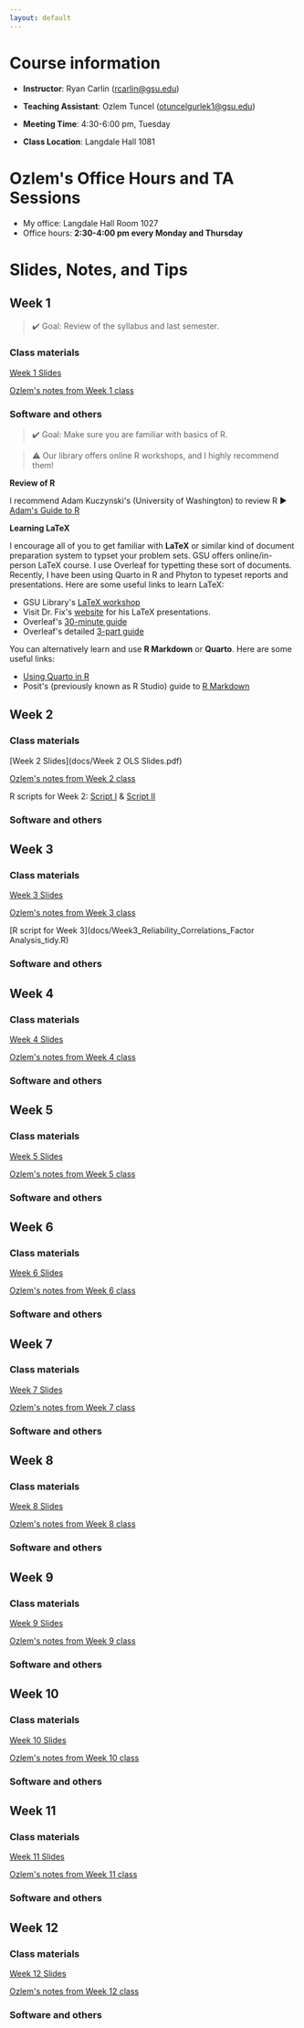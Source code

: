 ```yaml
---
layout: default
---
```


# Course information

- **Instructor**: Ryan Carlin (<rcarlin@gsu.edu>)

- **Teaching Assistant**: Ozlem Tuncel (<otuncelgurlek1@gsu.edu>)

- **Meeting Time**: 4:30-6:00 pm, Tuesday

- **Class Location**: Langdale Hall 1081

# Ozlem's Office Hours and TA Sessions
- My office: Langdale Hall Room 1027
- Office hours: **2:30-4:00 pm every Monday and Thursday**

# Slides, Notes, and Tips

## Week 1
> ✔️ Goal: Review of the syllabus and last semester.

### Class materials 
[Week 1 Slides](docs/01Matrix.pdf)

[Ozlem's notes from Week 1 class](docs/week1.md)

### Software and others
> ✔️ Goal: Make sure you are familiar with basics of R.

> ⚠️ Our library offers online R workshops, and I highly recommend them! 

**Review of R**

I recommend Adam Kuczynski's (University of Washington) to review R ▶️ [Adam's Guide to R](https://adamkucz.github.io/psych548/)

**Learning LaTeX**

I encourage all of you to get familiar with **LaTeX** or similar kind of document preparation system to typset your problem sets. GSU offers online/in-person LaTeX course. I use Overleaf for typetting these sort of documents. Recently, I have been using Quarto in R and Phyton to typeset reports and presentations. Here are some useful links to learn LaTeX:

- GSU Library's [LaTeX workshop](https://research.library.gsu.edu/latex)
- Visit Dr. Fix's [website](http://michaelfix.gsucreate.org/) for his LaTeX presentations.
- Overleaf's [30-minute guide](https://www.overleaf.com/learn/latex/Learn_LaTeX_in_30_minutes)
- Overleaf's detailed [3-part guide](https://www.overleaf.com/learn/latex/Free_online_introduction_to_LaTeX_(part_1))

You can alternatively learn and use **R Markdown** or **Quarto**. Here are some useful links:

- [Using Quarto in R](https://quarto.org/docs/get-started/hello/rstudio.html)
- Posit's (previously known as R Studio) guide to [R Markdown](https://rmarkdown.rstudio.com/lesson-1.html)

## Week 2

### Class materials 
[Week 2 Slides](docs/Week 2 OLS Slides.pdf)

[Ozlem's notes from Week 2 class](docs/week2*.md) 

R scripts for Week 2: [Script I](docs/Week2_Linear_Regression_Addendum_tidy.R) & [Script II](docs/Week2_Linear_Regression_tidy.R)

### Software and others 

## Week 3

### Class materials 
[Week 3 Slides](docs/03MLE.pdf)

[Ozlem's notes from Week 3 class](docs/week3*.md) 

[R script for Week 3](docs/Week3_Reliability_Correlations_Factor Analysis_tidy.R)

### Software and others 

## Week 4

### Class materials 
[Week 4 Slides](docs/)

[Ozlem's notes from Week 4 class](docs/week4*.md) 

### Software and others 

## Week 5

### Class materials 
[Week 5 Slides](docs/)

[Ozlem's notes from Week 5 class](docs/week5*.md) 

### Software and others 

## Week 6

### Class materials 
[Week 6 Slides](docs/)

[Ozlem's notes from Week 6 class](docs/week6*.md) 

### Software and others 

## Week 7

### Class materials 
[Week 7 Slides](docs/)

[Ozlem's notes from Week 7 class](docs/week7*.md) 

### Software and others 

## Week 8

### Class materials 
[Week 8 Slides](docs/)

[Ozlem's notes from Week 8 class](docs/week8*.md) 

### Software and others 

## Week 9

### Class materials 
[Week 9 Slides](docs/)

[Ozlem's notes from Week 9 class](docs/week9*.md) 

### Software and others 

## Week 10

### Class materials 
[Week 10 Slides](docs/)

[Ozlem's notes from Week 10 class](docs/week10*.md) 

### Software and others 

## Week 11

### Class materials 
[Week 11 Slides](docs/)

[Ozlem's notes from Week 11 class](docs/week11*.md) 

### Software and others 

## Week 12

### Class materials 
[Week 12 Slides](docs/)

[Ozlem's notes from Week 12 class](docs/week12*.md) 

### Software and others 
